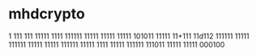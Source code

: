 
# mhdcrypto
1
111
111
11111
1111
111111
11111
11111
11111
101011
11111
11+111
11d112
111111
11111
111111
11111
11111
111111
11111
1111
11111
111111
111011
11111
11111
000100
